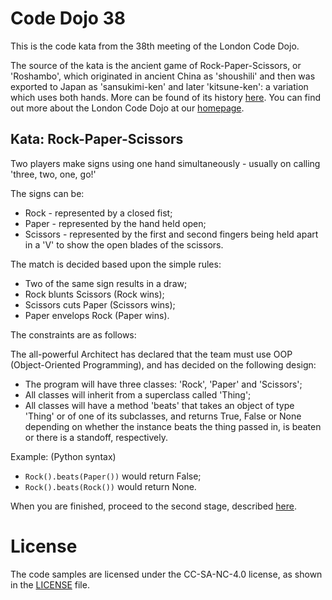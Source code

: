 # Code Dojo 38

This is the code kata from the 38th meeting of the London Code Dojo.

The source of the kata is the ancient game of Rock-Paper-Scissors, or 'Roshambo', which originated in ancient China as 'shoushili' and then was exported to Japan as 'sansukimi-ken' and later 'kitsune-ken': a variation which uses both hands. More can be found of its history [here](https://en.wikipedia.org/wiki/Rock-paper-scissors#History).
You can find out more about the London Code Dojo at our [homepage](http://www.meetup.com/London-Code-Dojo/).

## Kata: Rock-Paper-Scissors

Two players make signs using one hand simultaneously - usually on calling 'three, two, one, go!'

The signs can be:

* Rock - represented by a closed fist;
* Paper - represented by the hand held open;
* Scissors - represented by the first and second fingers being held apart in a 'V' to show the open blades of the scissors.

The match is decided based upon the simple rules:

* Two of the same sign results in a draw;
* Rock blunts Scissors (Rock wins);
* Scissors cuts Paper (Scissors wins);
* Paper envelops Rock (Paper wins).

The constraints are as follows:

The all-powerful Architect has declared that the team must use OOP (Object-Oriented Programming), and has decided on the following design:

* The program will have three classes: 'Rock', 'Paper' and 'Scissors';
* All classes will inherit from a superclass called 'Thing';
* All classes will have a method 'beats' that takes an object of type 'Thing' or of one of its subclasses, and returns True, False or None depending on whether the instance beats the thing passed in, is beaten or there is a standoff, respectively.

Example: (Python syntax)

* `Rock().beats(Paper())` would return False;
* `Rock().beats(Rock())` would return None.

When you are finished, proceed to the second stage, described [here](./README_2nd.md).

# License
The code samples are licensed under the CC-SA-NC-4.0 license, as shown in the [LICENSE](/LICENSE) file.
